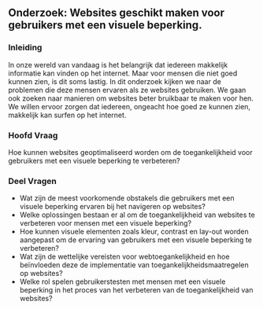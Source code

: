 ## Onderzoek: Websites geschikt maken voor gebruikers met een visuele beperking.

### Inleiding

In onze wereld van vandaag is het belangrijk dat iedereen makkelijk informatie kan vinden op het internet.
Maar voor mensen die niet goed kunnen zien, is dit soms lastig. In dit onderzoek kijken we naar de problemen
die deze mensen ervaren als ze websites gebruiken. We gaan ook zoeken naar manieren om websites beter
bruikbaar te maken voor hen. We willen ervoor zorgen dat iedereen, ongeacht hoe goed ze kunnen zien, makkelijk
kan surfen op het internet.

### Hoofd Vraag

Hoe kunnen websites geoptimaliseerd worden om de toegankelijkheid voor gebruikers met een visuele beperking te
verbeteren?

### Deel Vragen

- Wat zijn de meest voorkomende obstakels die gebruikers met een visuele beperking ervaren bij het navigeren
  op websites?
- Welke oplossingen bestaan er al om de toegankelijkheid van websites te verbeteren voor mensen met een
  visuele beperking?
- Hoe kunnen visuele elementen zoals kleur, contrast en lay-out worden aangepast om de ervaring van gebruikers
  met een visuele beperking te verbeteren?
- Wat zijn de wettelijke vereisten voor webtoegankelijkheid en hoe beïnvloeden deze de implementatie van
  toegankelijkheidsmaatregelen op websites?
- Welke rol spelen gebruikerstesten met mensen met een visuele beperking in het proces van het verbeteren van
  de toegankelijkheid van websites?